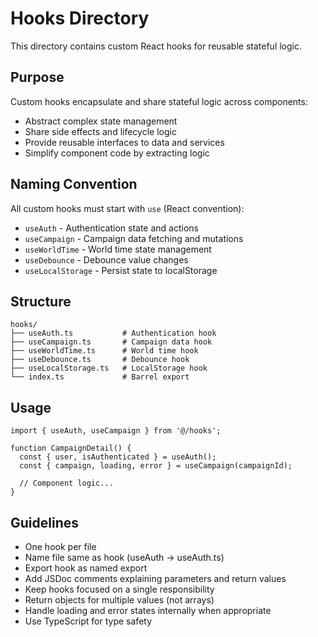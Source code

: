 # Hooks Directory

This directory contains custom React hooks for reusable stateful logic.

## Purpose

Custom hooks encapsulate and share stateful logic across components:

- Abstract complex state management
- Share side effects and lifecycle logic
- Provide reusable interfaces to data and services
- Simplify component code by extracting logic

## Naming Convention

All custom hooks must start with `use` (React convention):

- `useAuth` - Authentication state and actions
- `useCampaign` - Campaign data fetching and mutations
- `useWorldTime` - World time state management
- `useDebounce` - Debounce value changes
- `useLocalStorage` - Persist state to localStorage

## Structure

```
hooks/
├── useAuth.ts           # Authentication hook
├── useCampaign.ts       # Campaign data hook
├── useWorldTime.ts      # World time hook
├── useDebounce.ts       # Debounce hook
├── useLocalStorage.ts   # LocalStorage hook
└── index.ts             # Barrel export
```

## Usage

```tsx
import { useAuth, useCampaign } from '@/hooks';

function CampaignDetail() {
  const { user, isAuthenticated } = useAuth();
  const { campaign, loading, error } = useCampaign(campaignId);

  // Component logic...
}
```

## Guidelines

- One hook per file
- Name file same as hook (useAuth → useAuth.ts)
- Export hook as named export
- Add JSDoc comments explaining parameters and return values
- Keep hooks focused on a single responsibility
- Return objects for multiple values (not arrays)
- Handle loading and error states internally when appropriate
- Use TypeScript for type safety
